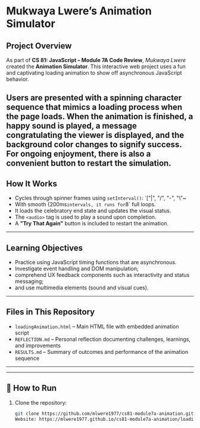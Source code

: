 #  Mukwaya Lwere’s Animation Simulator 

##  Project Overview

As part of **CS 81: JavaScript – Module 7A Code Review**, *Mukwaya Lwere* created the **Animation Simulator**. This interactive web project uses a fun and captivating loading animation to show off asynchronous JavaScript behavior.

Users are presented with a spinning character sequence that mimics a loading process when the page loads. When the animation is finished, a happy sound is played, a message congratulating the viewer is displayed, and the background color changes to signify success. For ongoing enjoyment, there is also a convenient button to restart the simulation.
---

##  How It Works

- Cycles through spinner frames using `setInterval()`: `["|", "/", "-", "\\"~
- With smooth {200ms` intervals, it runs for `8` full loops.
- It loads the celebratory end state and updates the visual status.
- The `<audio>` tag is used to play a sound upon completion. 
- A **"Try That Again"** button is included to restart the animation.

---

##  Learning Objectives

- Practice using JavaScript timing functions that are asynchronous.
- Investigate event handling and DOM manipulation; 
- comprehend UX feedback components such as interactivity and status messaging;
- and use multimedia elements (sound and visual cues).

---

##  Files in This Repository

- `loadingAnimation.html` – Main HTML file with embedded animation script
- `REFLECTION.md` – Personal reflection documenting challenges, learnings, and improvements
- `RESULTS.md` – Summary of outcomes and performance of the animation sequence

---
---

## 🔧 How to Run

1. Clone the repository:
   ```bash
   git clone https://github.com/mlwere1977/cs81-module7a-animation.git
   Website: https://mlwere1977.github.io/cs81-module7a-animation/loadingAnimation.html